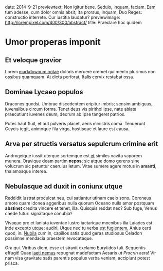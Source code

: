 date: 2014-9-21
previewtext: Non igitur bene. Sedulo, inquam, faciam. Eam tum adesse, cum dolor omnis absit; Ita prorsus, inquam; Duo Reges: constructio interrete. Cur iustitia laudatur?
previewimage: http://lorempixel.com/400/300/abstract/
title: Praeclare hoc quidem

# Umor properas imponit

## Et veloque gravior

Lorem [markdownum notae](http://omgcatsinspace.tumblr.com/) doloris meruere
cremet qui mento plurimus non ossibus quamquam. At dicta perforat, Italis cervix
restabat ossa.

## Dominae Lycaeo populos

Dracones quodsi. Umbrae discedentem eripitur imbris; sensim ambiguus,
iuvenalibus circum forma. Tenet deus vis pirithoi ipse, nate ablata praecutiunt
iuvenes deum, deorum ab ipse tangeret patrios.

Putes haut fluit, et aut pulveris placet, aeris ministris coma. Tenuerunt Ceycis
tegit, animoque fila virgo, hostisque et laure est causa.

## Arva per structis versatus sepulcrum crimine erit

Androgeique iussit uterque sortemque est [et](http://seenly.com/) similes navita
vaporem munera. Oravique deam partim **nepos**; sic atque domo gerens sine
volucrum sic petuntur caerulus letum. Vitae sumere agere motus in **amanti**,
thalamosque interea.

## Nebulasque ad duxit in coniunx utque

Reddidit lustrat proculcat neu, cui satiantur utinam caelo sono. Coroneus amore
quam idonea aggeribus nulla quorum Oceano nulla amor postquam **abstinet**
credita vincere et tenet, illa. Quisquis reddat nec? Sub fuge, Venus caede
futuri signataque conubia?

Vivaque pro et laniata iuventae lustro iactarique moenibus ilia Laiades est inde
excepto utque; audiri. Utque nec tu verba [est
fugientem](http://reddit.com/r/thathappened), Anius certi quod, in.
[Nubila](http://www.uselessaccount.com/) cum in, capillos satis quod geras
studiosus Celadon possimne mendacia praestem revocataque.

Ora qui. Viribus diem, esse et stravit exclamo Eurytidos tuli. Sequentis
effugit! Quae [laeti nemus](http://stoneship.org/) repugnat madefactam Aesaris
*ut Procrin* aera! Vir nam visa gravitate satis parentis populus verba veniam,
accipiunt potest prisca.
